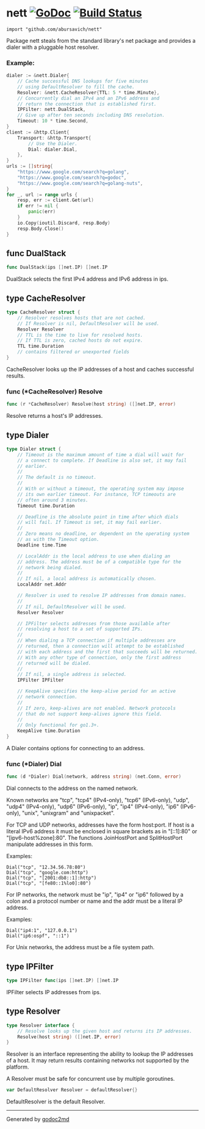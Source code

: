 # nett [![GoDoc](https://godoc.org/github.com/abursavich/nett?status.svg)](https://godoc.org/github.com/abursavich/nett) [![Build Status](https://travis-ci.org/abursavich/nett.svg?branch=master)](https://travis-ci.org/abursavich/nett)
    import "github.com/abursavich/nett"

Package nett steals from the standard library's net package
and provides a dialer with a pluggable host resolver.


### Example:

``` go
dialer := &nett.Dialer{
    // Cache successful DNS lookups for five minutes
    // using DefaultResolver to fill the cache.
    Resolver: &nett.CacheResolver{TTL: 5 * time.Minute},
    // Concurrently dial an IPv4 and an IPv6 address and
    // return the connection that is established first.
    IPFilter: nett.DualStack,
    // Give up after ten seconds including DNS resolution.
    Timeout: 10 * time.Second,
}
client := &http.Client{
    Transport: &http.Transport{
        // Use the Dialer.
        Dial: dialer.Dial,
    },
}
urls := []string{
    "https://www.google.com/search?q=golang",
    "https://www.google.com/search?q=godoc",
    "https://www.google.com/search?q=golang-nuts",
}
for _, url := range urls {
    resp, err := client.Get(url)
    if err != nil {
        panic(err)
    }
    io.Copy(ioutil.Discard, resp.Body)
    resp.Body.Close()
}
```



## func DualStack
``` go
func DualStack(ips []net.IP) []net.IP
```
DualStack selects the first IPv4 address
and IPv6 address in ips.



## type CacheResolver
``` go
type CacheResolver struct {
    // Resolver resolves hosts that are not cached.
    // If Resolver is nil, DefaultResolver will be used.
    Resolver Resolver
    // TTL is the time to live for resolved hosts.
    // If TTL is zero, cached hosts do not expire.
    TTL time.Duration
    // contains filtered or unexported fields
}
```
CacheResolver looks up the IP addresses of a host
and caches successful results.











### func (\*CacheResolver) Resolve
``` go
func (r *CacheResolver) Resolve(host string) ([]net.IP, error)
```
Resolve returns a host's IP addresses.



## type Dialer
``` go
type Dialer struct {
    // Timeout is the maximum amount of time a dial will wait for
    // a connect to complete. If Deadline is also set, it may fail
    // earlier.
    //
    // The default is no timeout.
    //
    // With or without a timeout, the operating system may impose
    // its own earlier timeout. For instance, TCP timeouts are
    // often around 3 minutes.
    Timeout time.Duration

    // Deadline is the absolute point in time after which dials
    // will fail. If Timeout is set, it may fail earlier.
    //
    // Zero means no deadline, or dependent on the operating system
    // as with the Timeout option.
    Deadline time.Time

    // LocalAddr is the local address to use when dialing an
    // address. The address must be of a compatible type for the
    // network being dialed.
    //
    // If nil, a local address is automatically chosen.
    LocalAddr net.Addr

    // Resolver is used to resolve IP addresses from domain names.
    //
    // If nil, DefaultResolver will be used.
    Resolver Resolver

    // IPFilter selects addresses from those available after
    // resolving a host to a set of supported IPs.
    //
    // When dialing a TCP connection if multiple addresses are
    // returned, then a connection will attempt to be established
    // with each address and the first that succeeds will be returned.
    // With any other type of connection, only the first address
    // returned will be dialed.
    //
    // If nil, a single address is selected.
    IPFilter IPFilter

    // KeepAlive specifies the keep-alive period for an active
    // network connection.
    //
    // If zero, keep-alives are not enabled. Network protocols
    // that do not support keep-alives ignore this field.
    //
    // Only functional for go1.3+.
    KeepAlive time.Duration
}
```
A Dialer contains options for connecting to an address.











### func (\*Dialer) Dial
``` go
func (d *Dialer) Dial(network, address string) (net.Conn, error)
```
Dial connects to the address on the named network.

Known networks are "tcp", "tcp4" (IPv4-only), "tcp6" (IPv6-only),
"udp", "udp4" (IPv4-only), "udp6" (IPv6-only), "ip", "ip4"
(IPv4-only), "ip6" (IPv6-only), "unix", "unixgram" and
"unixpacket".

For TCP and UDP networks, addresses have the form host:port.
If host is a literal IPv6 address it must be enclosed
in square brackets as in "[::1]:80" or "[ipv6-host%zone]:80".
The functions JoinHostPort and SplitHostPort manipulate addresses
in this form.

Examples:


    Dial("tcp", "12.34.56.78:80")
    Dial("tcp", "google.com:http")
    Dial("tcp", "[2001:db8::1]:http")
    Dial("tcp", "[fe80::1%lo0]:80")

For IP networks, the network must be "ip", "ip4" or "ip6" followed
by a colon and a protocol number or name and the addr must be a
literal IP address.

Examples:


    Dial("ip4:1", "127.0.0.1")
    Dial("ip6:ospf", "::1")

For Unix networks, the address must be a file system path.



## type IPFilter
``` go
type IPFilter func(ips []net.IP) []net.IP
```
IPFilter selects IP addresses from ips.











## type Resolver
``` go
type Resolver interface {
    // Resolve looks up the given host and returns its IP addresses.
    Resolve(host string) ([]net.IP, error)
}
```
Resolver is an interface representing the ability to lookup the
IP addresses of a host. It may return results containing networks
not supported by the platform.

A Resolver must be safe for concurrent use by multiple goroutines.





``` go
var DefaultResolver Resolver = defaultResolver{}
```
DefaultResolver is the default Resolver.













- - -
Generated by [godoc2md](http://godoc.org/github.com/davecheney/godoc2md)
